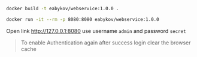 ```sh
docker build -t eabykov/webservice:1.0.0 .
```
```sh
docker run -it --rm -p 8080:8080 eabykov/webservice:1.0.0
```
Open link http://127.0.0.1:8080 use username `admin` and password `secret`
> To enable Authentication again after success login clear the browser cache
